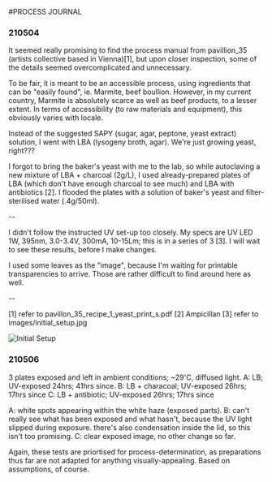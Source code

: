 #PROCESS JOURNAL


### 210504
It seemed really promising to find the process manual from pavillion_35 (artists collective based in Vienna)[1], but upon closer inspection, some of the details seemed overcomplicated and unnecessary.

To be fair, it is meant to be an accessible process, using ingredients that can be "easily found", ie. Marmite, beef boullion. However, in my current country, Marmite is absolutely scarce as well as beef products, to a lesser extent.  In terms of accessibility (to raw materials and equipment), this obviously varies with locale.

Instead of the suggested SAPY (sugar, agar, peptone, yeast extract) solution, I went with LBA (lysogeny broth, agar). We're just growing yeast, right???

I forgot to bring the baker's yeast with me to the lab, so while autoclaving a new mixture of LBA + charcoal (2g/L), I used already-prepared plates of LBA (which don't have enough charcoal to see much) and LBA with antibiotics [2]. I flooded the plates with a solution of baker's yeast and filter-sterilised water (.4g/50ml).

--

I didn't follow the instructed UV set-up too closely. My specs are UV LED 1W, 395nm, 3.0-3.4V, 300mA, 10-15Lm; this is in a series of 3 [3]. I will wait to see these results, before I make changes.

I used some leaves as the "image", because I'm waiting for printable transparencies to arrive. Those are rather difficult to find around here as well.

--

[1] refer to pavillon_35_recipe_1_yeast_print_s.pdf
[2] Ampicillan
[3] refer to images/initial_setup.jpg

![Initial Setup](https://github.com/m33cellaneous/yeastogram/images/initial_setup.jpg)


### 210506
3 plates exposed and left in ambient conditions; ~29'C, diffused light.
A: LB; UV-exposed 24hrs; 41hrs since.
B: LB + characoal; UV-exposed 26hrs; 17hrs since
C: LB + antibiotic; UV-exposed 26hrs; 17hrs since

A: white spots appearing within the white haze (exposed parts).
B: can't really see what has been exposed and what hasn't, because the UV light slipped during exposure. there's also condensation inside the lid, so this isn't too promising.
C: clear exposed image, no other change so far.

Again, these tests are priortised for process-determination, as preparations thus far are not adapted for anything visually-appealing. Based on assumptions, of course.
